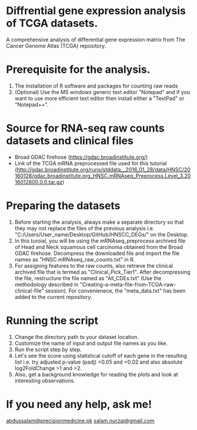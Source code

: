 # Diffrential gene expression analysis of TCGA datasets.
A comprehensive analysis of differential gene expression matrix from The Cancer Genome Atlas (TCGA) repository.

# Prerequisite for the analysis.
1. The installation of R software and packages for counting raw reads 
2. (Optional) Use the MS windows generic text editor "Notepad" and if you want to use more efficient text editor then install either a "TextPad" or "Notepad++".   

# Source for RNA-seq raw counts datasets and clinical files
* Broad GDAC firehose (https://gdac.broadinstitute.org/)
* Link of the TCGA mRNA preprocessed file used for this tutorial (http://gdac.broadinstitute.org/runs/stddata__2016_01_28/data/HNSC/20160128/gdac.broadinstitute.org_HNSC.mRNAseq_Preprocess.Level_3.2016012800.0.0.tar.gz)

# Preparing the datasets
1. Before starting the analysis, always make a separate directory so that they may not replace the files of the previous analysis i.e. "C:/Users/User_name/Desktop/GitHub/HNSCC_DEGs/" on the Desktop.   
2. In this turoial, you will be using the mRNAseq_preprocess archived file of Head and Neck squamous cell carcinoma obtained from the Broad GDAC firehose. Decompress the downloaded file and import the file names as "HNSC.mRNAseq_raw_counts.txt" in R.   
3. For assigning features to the raw counts, also retrieve the clinical archived file that is termed as "Clinical_Pick_Tier1". After decompressing the file, restructure the file named as "All_CDEs.txt" (Use the methodology described in "Creating-a-meta-file-from-TCGA-raw-clinical-file" session). For convenienece, the "meta_data.txt" has been added to the current repository. 
# Running the script
1. Change the directory path to your dataset location. 
2. Customize the name of input and output file names as you like. 
3. Run the script step by step.
4. Let's see the score using statistical cutoff of each gene in the resulting list i.e. try adjusted p-value (padj) <0.05 and <0.02 and also absolute log2FoldChange >1 and >2.
5. Also, get a background knowledge for reading the plots and look at interesting observations.  

# If you need any help, ask me!
abdussalam@precisionmedicine.pk
salam.nurzai@gmail.com


